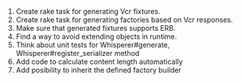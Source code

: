 1. Create rake task for generating Vcr fixtures.
2. Create rake task for generating factories based on Vcr responses.
3. Make sure that generated fixtures supports ERB.
4. Find a way to avoid extending objects in runtime.
5. Think about unit tests for Whisperer#generate, Whisperer#register_serializer method
6. Add code to calculate content length automatically
7. Add posibility to inherit the defined factory builder